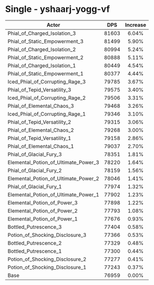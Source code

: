 # Single - yshaarj-yogg-vf
| Actor | DPS | Increase |
|---|:---:|:---:|
|Phial_of_Charged_Isolation_3|81603|6.04%|
|Phial_of_Static_Empowerment_3|81499|5.90%|
|Phial_of_Charged_Isolation_2|80994|5.24%|
|Phial_of_Static_Empowerment_2|80888|5.11%|
|Phial_of_Charged_Isolation_1|80449|4.54%|
|Phial_of_Static_Empowerment_1|80377|4.44%|
|Iced_Phial_of_Corrupting_Rage_3|79785|3.67%|
|Phial_of_Tepid_Versatility_3|79575|3.40%|
|Iced_Phial_of_Corrupting_Rage_2|79506|3.31%|
|Phial_of_Elemental_Chaos_3|79468|3.26%|
|Iced_Phial_of_Corrupting_Rage_1|79346|3.10%|
|Phial_of_Tepid_Versatility_2|79315|3.06%|
|Phial_of_Elemental_Chaos_2|79268|3.00%|
|Phial_of_Tepid_Versatility_1|79158|2.86%|
|Phial_of_Elemental_Chaos_1|79037|2.70%|
|Phial_of_Glacial_Fury_3|78351|1.81%|
|Elemental_Potion_of_Ultimate_Power_3|78220|1.64%|
|Phial_of_Glacial_Fury_2|78159|1.56%|
|Elemental_Potion_of_Ultimate_Power_2|78046|1.41%|
|Phial_of_Glacial_Fury_1|77974|1.32%|
|Elemental_Potion_of_Ultimate_Power_1|77902|1.23%|
|Elemental_Potion_of_Power_3|77898|1.22%|
|Elemental_Potion_of_Power_2|77793|1.08%|
|Elemental_Potion_of_Power_1|77676|0.93%|
|Bottled_Putrescence_3|77404|0.58%|
|Potion_of_Shocking_Disclosure_3|77366|0.53%|
|Bottled_Putrescence_2|77329|0.48%|
|Bottled_Putrescence_1|77300|0.44%|
|Potion_of_Shocking_Disclosure_2|77277|0.41%|
|Potion_of_Shocking_Disclosure_1|77243|0.37%|
|Base|76959|0.00%|
